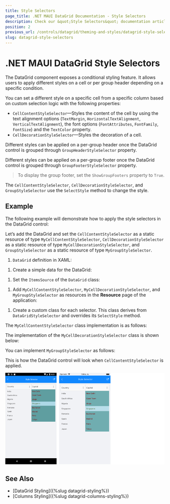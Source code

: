 ```yaml
---
title: Style Selectors
page_title: .NET MAUI DataGrid Documentation - Style Selectors
description: Check our &quot;Style Selectors&quot; documentation article for Telerik DataGrid for .NET MAUI control.
position: 2
previous_url: /controls/datagrid/theming-and-styles/datagrid-style-selectors
slug: datagrid-style-selectors
---
```


# .NET MAUI DataGrid Style Selectors

The DataGrid component exposes a conditional styling feature. It allows users to apply different styles on a cell or per group header depending on a specific condition.

You can set a different style on a specific cell from a specific column based on custom selection logic with the following properties:

* `CellContentStyleSelector`&mdash;Styles the content of the cell by using the text alignment options (`TextMargin`, `HorizontalTextAlignment`, `VerticalTextAlignment`), the font options (`FontAttributes`, `FontFamily`, `FontSize`) and the `TextColor` property.
* `CellDecorationStyleSelector`&mdash;Styles the decoration of a cell.

Different styles can be applied on a per-group header once the DataGrid control is grouped through `GroupHeaderStyleSelector` property.

Different styles can be applied on a per-group footer once the DataGrid control is grouped through `GroupFooterStyleSelector` property.

> To display the group footer, set the `ShowGroupFooters` property to `True`.

The `CellContentStyleSelector`, `CellDecorationStyleSelector`, and `GroupStyleSelector` use the `SelectStyle` method to change the style.

## Example

The following example will demonstrate how to apply the style selectors in the DataGrid control:

Let’s add the DataGrid and set the `CellContentStyleSelector` as a static resource of type `MyCellContentStyleSelector`, `CellDecorationStyleSelector` as a static resource of type `MyCellDecorationStyleSelector`, and `GroupStyleSelector` as a static resource of type `MyGroupStyleSelector`.

1. `DataGrid` definition in XAML:

 <snippet id='datagrid-styleselector-example'/>

1. Create a simple data for the DataGrid:

 <snippet id='datagrid-styleselector-data'/>

1. Set the `ItemsSource` of the `DataGrid` class:

  <snippet id='datagrid-styleselector-items'/>


1. Add `MyCellContentStyleSelector`, `MyCellDecorationStyleSelector`, and `MyGroupStyleSelector` as resources in the **Resource** page of the application:

 <snippet id='datagrid-styleselectors'/>

1. Create a custom class for each selector. This class derives from `DataGridStyleSelector` and overrides its `SelectStyle` method.

The `MyCellContentStyleSelector` class implementation is as follows:

 <snippet id='datagrid-styleselector-cellcontent'/>

The implementation of the `MyCellDecorationStyleSelector` class is shown below:

 <snippet id='datagrid-styleselector-celldecoration'/>


You can implement `MyGroupStyleSelector` as follows:

 <snippet id='datagrid-styleselector-group'/>


This is how the DataGrid control will look when `CellContentStyleSelector` is applied.

![DataGrid StyleSelectors](../images/datagrid-style-selector.png)

## See Also

- [DataGrid Styling]({%slug datagrid-styling%})
- [Columns Styling]({%slug datagrid-columns-styling%})
